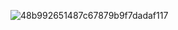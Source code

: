 ![48b992651487c67879b9f7dadaf117](https://github.com/user-attachments/assets/3b73d2d6-495e-422c-a9c4-1c21af61f798)
